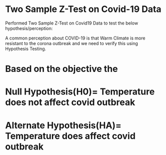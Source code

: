 # Two Sample Z-Test on Covid-19 Data 

Performed Two Sample Z-Test on Covid19 Data to test the below hypothesis/perception:

A common perception about COVID-19 is that Warm Climate is more resistant to the corona outbreak 
and we need to verify this using Hypothesis Testing. 

# Based on the objective the 
# Null Hypothesis(H0)= Temperature does not affect covid outbreak
# Alternate Hypothesis(HA)= Temperature does affect covid outbreak
